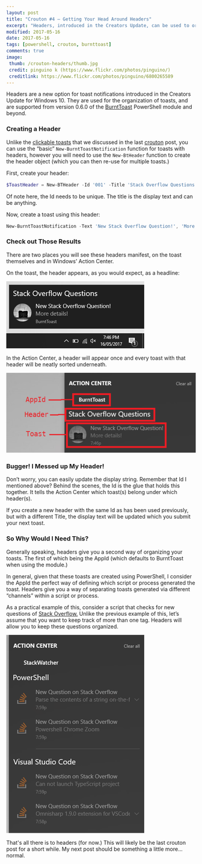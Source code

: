 ```yaml
---
layout: post
title: "Crouton #4 – Getting Your Head Around Headers"
excerpt: "Headers, introduced in the Creators Update, can be used to organize you toasts."
modified: 2017-05-16
date: 2017-05-16
tags: [powershell, crouton, burnttoast]
comments: true
image:
 thumb: /crouton-headers/thumb.jpg
 credit: pinguino k (https://www.flickr.com/photos/pinguino/)
 creditlink: https://www.flickr.com/photos/pinguino/6800265589
---
```


Headers are a new option for toast notifications introduced in the Creators
Update for Windows 10. They are used for the organization of toasts, and are
supported from version 0.6.0 of the
[BurntToast](https://www.powershellgallery.com/packages/BurntToast) PowerShell
module and beyond.

### Creating a Header

Unlike the [clickable toasts](http://king.geek.nz/2017/05/08/crouton-clickable/)
that we discussed in the last
[crouton](http://king.geek.nz/tags/index.html#crouton) post, you can use the
“basic” `New-BurntToastNotification` function for toasts with headers, however you
will need to use the `New-BtHeader` function to create the header object (which
you can then re-use for multiple toasts.)

First, create your header:

```powershell
$ToastHeader = New-BTHeader -Id '001' -Title 'Stack Overflow Questions'
```

Of note here, the Id needs to be unique. The title is the display text and can
be anything.

Now, create a toast using this header:

```powershell
New-BurntToastNotification -Text 'New Stack Overflow Question!', 'More details!' -Header $ToastHeader
```

### Check out Those Results

There are two places you will see these headers manifest, on the toast
themselves and in Windows’ Action Center.

On the toast, the header appears, as you would expect, as a headline:

[![Toast with Header](/images/crouton-headers/toast.png)](/images/crouton-headers/toast.png)

In the Action Center, a header will appear once and every toast with that header
will be neatly sorted underneath.

[![Toast with Header in Action Center](/images/crouton-headers/actioncenter.png)](/images/crouton-headers/actioncenter.png)

### Bugger! I Messed up My Header!

Don’t worry, you can easily update the display string. Remember that Id I
mentioned above? Behind the scenes, the Id is the glue that holds this together.
It tells the Action Center which toast(s) belong under which header(s).

If you create a new header with the same Id as has been used previously, but
with a different Title, the display text will be updated which you submit your
next toast.

### So Why Would I Need This?

Generally speaking, headers give you a second way of organizing your toasts. The
first of which being the AppId (which defaults to BurntToast when using the
module.)

In general, given that these toasts are created using PowerShell, I consider the
AppId the perfect way of defining which script or process generated the toast.
Headers give you a way of separating toasts generated via different “channels”
within a script or process.

As a practical example of this, consider a script that checks for new questions
of [Stack Overflow.](http://king.geek.nz/2017/03/20/crouton-stackwatch/) Unlike
the previous example of this, let’s assume that you want to keep track of more
than one tag. Headers will allow you to keep these questions organized.

[![Multiple Headers](/images/crouton-headers/stackwatcher.png)](/images/crouton-headers/stackwatcher.png)

That's all there is to headers (for now.) This will likely be the last crouton post
for a short while. My next post should be something a little more... normal.
